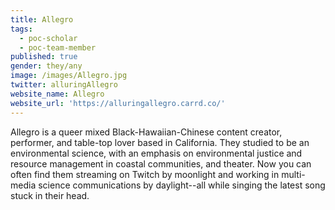 ```yaml
---
title: Allegro
tags:
  - poc-scholar
  - poc-team-member
published: true
gender: they/any
image: /images/Allegro.jpg
twitter: alluringAllegro
website_name: Allegro
website_url: 'https://alluringallegro.carrd.co/'
---
```


Allegro is a queer mixed Black-Hawaiian-Chinese content creator, performer, and table-top lover based in California. They studied to be an environmental science, with an emphasis on environmental justice and resource management in coastal communities, and theater. Now you can often find them streaming on Twitch by moonlight and working in multi-media science  communications by daylight--all while singing the latest song stuck in their head.
